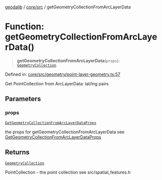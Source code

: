 [geodalib](../../../modules.md) / [core/src](../index.md) / getGeometryCollectionFromArcLayerData

# Function: getGeometryCollectionFromArcLayerData()

> **getGeometryCollectionFromArcLayerData**(`props`): [`GeometryCollection`](../classes/GeometryCollection.md)

Defined in: [core/src/geometry/point-layer-geometry.ts:57](https://github.com/GeoDaCenter/geoda-lib/blob/fd732718ef3d9fb5e87d0aa5ef9ee659a7cf3f31/js/packages/core/src/geometry/point-layer-geometry.ts#L57)

Get PointCollection from ArcLayerData: lat/lng pairs

## Parameters

### props

[`GetGeometryCollectionFromArcLayerDataProps`](../type-aliases/GetGeometryCollectionFromArcLayerDataProps.md)

the props for getGeometryCollectionFromArcLayerData see [GetGeometryCollectionFromArcLayerDataProps](../type-aliases/GetGeometryCollectionFromArcLayerDataProps.md)

## Returns

[`GeometryCollection`](../classes/GeometryCollection.md)

PointCollection - the point collection see src/spatial_features.h
